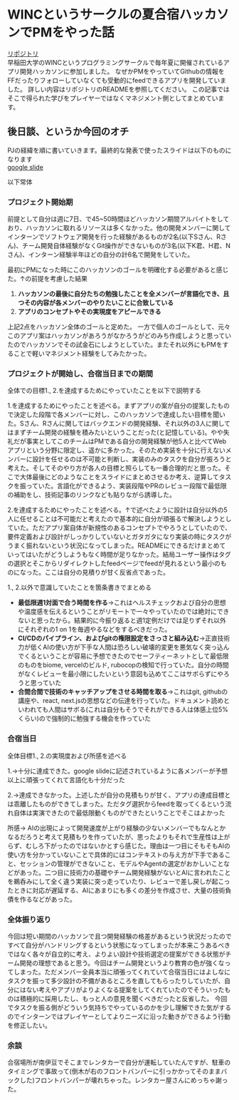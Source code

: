 # WINCというサークルの夏合宿ハッカソンでPMをやった話
[リポジトリ](https://github.com/tsukuneA1/git_feed) <br/>
早稲田大学のWINCというプログラミングサークルで毎年夏に開催されているアプリ開発ハッカソンに参加しました。
なぜかPMをやっていてGithubの情報をFFだったりフォローしていなくても受動的にfeedできるアプリを開発していました。
詳しい内容はリポジトリのREADMEを参照してください。
この記事ではそこで得られた学びをプレイヤーではなくマネジメント側としてまとめています。

## 後日談、というか今回のオチ
PJの経緯を順に書いていきます。最終的な発表で使ったスライドは以下のものになります<br/>
[google slide](https://docs.google.com/presentation/d/1aol6UERLJP0c_VJcH8mtELUwOrUpq0vr6EqgMya1LuA/edit?usp=sharing)

以下常体
### プロジェクト開始期
前提として自分は週に7日、で45~50時間ほどハッカソン期間アルバイトをしており、ハッカソンに取れるリソースは多くなかった。他の開発メンバーに関してインターンでソフトウェア開発を行った経験があるものが2名(以下Sさん、Rさん)、チーム開発自体経験がなくGit操作ができないものが3名(以下K君、H君、Nさん)、インターン経験半年ほどの自分の計6名で開発をしていた。<br/>

最初にPMになった時にこのハッカソンのゴールを明確化する必要があると感じた。↑の前提を考慮した結果
1. **ハッカソンの最後に自分たちの勉強したことを全メンバーが言語化でき、且つその内容が各メンバーのやりたいことに合致している**
2. **アプリのコンセプトやその実現度をアピールできる**<br/>

上記2点をハッカソン全体のゴールと定めた。
一方で個人のゴールとして、元々このアプリ案はハッカソンがあろうがなかろうがどのみち作成しようと思っていたのでハッカソンでその試金石にしようとしていた。またそれ以外にもPMをすることで軽いマネジメント経験をしてみたかった。
### プロジェクトが開始し、合宿当日までの期間
全体での目標1., 2.を達成するためにやっていたことを以下で説明する

1.を達成するためにやったことを述べる。まずアプリの案が自分の提案したもので決定した段階で各メンバーに対し、このハッカソンで達成したい目標を聞いた。Sさん、Rさんに関してはバックエンドの開発経験、それ以外の3人に関してはまずチーム開発の経験を積みたいということだった(と記憶している)。やや失礼だが事実としてこのチームはPMである自分の開発経験が他5人と比べてWebアプリという分野に限定し、遥かに多かった。そのため実装を十分に行えないメンバーに設計を任せるのは不可能と判断し、実装のみのタスクを自分が振ろうと考えた。そしてそのやり方が各人の目標と照らしても一番合理的だと思った。そこで大体最後にどのようなことをスライドにまとめさせるか考え、逆算してタスクを振っていた。言語化ができるよう、実装段階やPRのレビュー段階で最低限の補助をし、技術記事のリンクなども貼りながら誘導した。

2.を達成するためにやったことを述べる。↑で述べたように設計は自分以外の5人に任せることは不可能だと考えたので基本的に自分が頑張るで解決しようとしていた。ただアプリ案自体が新規性のあるコンセプトでやろうとしていたので、要件定義および設計がしっかりしていないとガタガタになり実装の時にタスクがうまく振れないという状況になってしまった。READMEにできるだけまとめていってはいたがどうしようもなく時間が足りなかった。結局ユーザー操作はタグの選択とそこからリダイレクトしたfeedページでfeedが見れるという最小のものになった。ここは自分の見積りが甘く反省点であった。

1., 2.以外で意識していたことを箇条書きでまとめる
- **最低限週1対面で合う時間を作る**→これはヘルスチェックおよび自分の思想や温度感を伝えるということがリモートで一々やっていたのでは絶対にできないと思ったから。結果的に今振り返ると週1定例だけでは足りずそれ以外にそれぞれの1 on 1を毎週やるなどをするべきだった。
- **CI/CDのパイプライン、およびgitの権限設定をさっさと組み込む**→正直技術力が低くAIの使い方が下手な人間は恐ろしい破壊的変更を悪気なく突っ込んでくるということが容易に予想できたのでセーフティーネットとして最低限のものをbiome, vercelのビルド, rubocopの検知で行っていた。自分の時間がなくレビューを最小限にしたいという意図も込めてここはサボらずにやろうと思っていた
- **合間合間で技術のキャッチアップをさせる時間を取る**→これはgit, githubの講座や、react, next.jsの思想などの伝達を行っていた。ドキュメント読めといわれても人間はサボる(これは自分もそうでそれができる人は体感上位5%くらい)ので強制的に勉強する機会を作っていた

### 合宿当日
全体目標1., 2.の実現度および所感を述べる

1.→十分に達成できた。google slideに記述されているように各メンバーが予想以上に頑張ってくれて言語化も十分だった

2.→達成できなかった。上述したが自分の見積もりが甘く、アプリの達成目標とは乖離したものができてしまった。ただタグ選択からfeedを取ってくるという流れ自体は実演できたので最低限動くものができたということでそこはよかった

所感→
AIの出現によって開発速度が上がり経験の少ないメンバーでもなんとかなるだろうと考えて見積もりを作っていたが、思ったよりもそれで生産性は上がらず、むしろ下がったのではないかとすら感じた。理由は一つ目にそもそもAIの使い方を分かっていないことで具体的にはコンテキストの与え方が下手であること、セッションの管理ができないこと、モデルやAgentの選定がおかしいことなどがあった。二つ目に技術力の基礎やチーム開発経験がないとAIに言われたことを鵜呑みにして全く違う実装に突っ走っていたり、レビューで差し戻しが起こったときに対応が遅延する、AIにあまりにも多くの差分を作成させ、大量の技術負債を作るなどがあった。

### 全体振り返り
今回は短い期間のハッカソンで且つ開発経験の格差があるという状況だったのですべて自分がハンドリングするという状態になってしまったが本来こうあるべきではなく各々が自立的に考え、よりよい設計や技術選定の提案ができる状態がチーム開発の理想であると思う。今回はチーム開発というより教育の色が強くなってしまった。ただメンバー全員本当に頑張ってくれていて合宿当日にはよしなにタスクを振って多少設計の不備があるところを直してもらったりしていたが、自分にはない考えやアプリがよりよくなる提案をしてくれていたのでそういったものは積極的に採用したし、もっと人の意見を聞くべきだったと反省した。
今回でタスクを振る側がどういう気持ちでやっているのかを少し理解できた気がするのでインターンではプレイヤーとしてよりニーズに沿った動きができるよう行動を修正したい。

### 余談
合宿場所が南伊豆でそこまでレンタカーで自分が運転していたんですが、駐車のタイミングで事故って(倒木が右のフロントバンパーに引っかかってそのままバックした)フロントバンパーが壊れちゃった。レンタカー屋さんにめっちゃ謝った。

